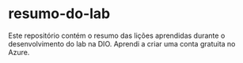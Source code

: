 # resumo-do-lab
Este repositório contém o resumo das lições aprendidas durante o desenvolvimento do lab na DIO.
Aprendi a criar uma conta gratuita no Azure.
